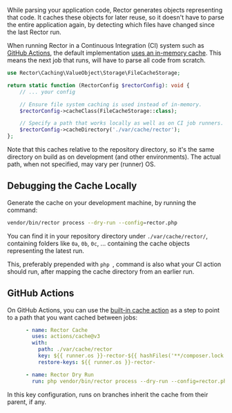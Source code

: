 While parsing your application code, Rector generates objects representing that code. It caches these objects for later reuse, so it doesn't have to parse the entire application again, by detecting which files have changed since the last Rector run.

When running Rector in a Continuous Integration (CI) system such as [GitHub Actions](https://github.com/features/actions), the default implementation [uses an in-memory cache](https://github.com/rectorphp/rector/blob/1d28ca109ca536e8034c3c756ee61c65e6e63c8a/config/config.php#L89-L94). This means the next job that runs, will have to parse all code from scratch.

```php
use Rector\Caching\ValueObject\Storage\FileCacheStorage;

return static function (RectorConfig $rectorConfig): void {
    // ... your config

    // Ensure file system caching is used instead of in-memory.
    $rectorConfig->cacheClass(FileCacheStorage::class);

    // Specify a path that works locally as well as on CI job runners.
    $rectorConfig->cacheDirectory('./var/cache/rector');
};
```

Note that this caches relative to the repository directory, so it's the same directory on build as on development (and other environments). The actual path, when not specified, may vary per (runner) OS.

## Debugging the Cache Locally
Generate the cache on your development machine, by running the command:
```bash
vendor/bin/rector process --dry-run --config=rector.php
```
You can find it in your repository directory under `./var/cache/rector/`, containing folders like `0a`, `0b`, `0c`, ... containing the cache objects representing the latest run.

This, preferably prepended with `php `, command is also what your CI action should run, after mapping the cache directory from an earlier run.

## GitHub Actions
On GitHub Actions, you can use the [built-in cache action](https://github.com/actions/cache) as a step to point to a path that you want cached between jobs:

```yaml
      - name: Rector Cache
        uses: actions/cache@v3
        with:
          path: ./var/cache/rector
          key: ${{ runner.os }}-rector-${{ hashFiles('**/composer.lock') }}
          restore-keys: ${{ runner.os }}-rector-

      - name: Rector Dry Run
        run: php vendor/bin/rector process --dry-run --config=rector.php
```
In this key configuration, runs on branches inherit the cache from their parent, if any.
